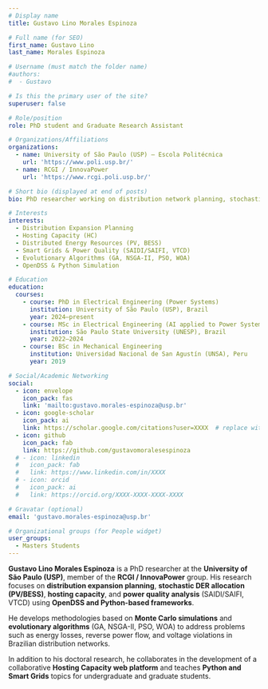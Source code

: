 ```yaml
---
# Display name
title: Gustavo Lino Morales Espinoza

# Full name (for SEO)
first_name: Gustavo Lino
last_name: Morales Espinoza

# Username (must match the folder name)
#authors:
#  - Gustavo

# Is this the primary user of the site?
superuser: false

# Role/position
role: PhD student and Graduate Research Assistant

# Organizations/Affiliations
organizations:
  - name: University of São Paulo (USP) – Escola Politécnica
    url: 'https://www.poli.usp.br/'
  - name: RCGI / InnovaPower
    url: 'https://www.rcgi.poli.usp.br/'

# Short bio (displayed at end of posts)
bio: PhD researcher working on distribution network planning, stochastic DER allocation, hosting capacity, and power quality using OpenDSS and Python.

# Interests
interests:
  - Distribution Expansion Planning
  - Hosting Capacity (HC)
  - Distributed Energy Resources (PV, BESS)
  - Smart Grids & Power Quality (SAIDI/SAIFI, VTCD)
  - Evolutionary Algorithms (GA, NSGA-II, PSO, WOA)
  - OpenDSS & Python Simulation

# Education
education:
  courses:
    - course: PhD in Electrical Engineering (Power Systems)
      institution: University of São Paulo (USP), Brazil
      year: 2024–present
    - course: MSc in Electrical Engineering (AI applied to Power Systems)
      institution: São Paulo State University (UNESP), Brazil
      year: 2022–2024
    - course: BSc in Mechanical Engineering
      institution: Universidad Nacional de San Agustín (UNSA), Peru
      year: 2019

# Social/Academic Networking
social:
  - icon: envelope
    icon_pack: fas
    link: 'mailto:gustavo.morales-espinoza@usp.br'
  - icon: google-scholar
    icon_pack: ai
    link: https://scholar.google.com/citations?user=XXXX  # replace with your profile
  - icon: github
    icon_pack: fab
    link: https://github.com/gustavomoralesespinoza
  # - icon: linkedin
  #   icon_pack: fab
  #   link: https://www.linkedin.com/in/XXXX
  # - icon: orcid
  #   icon_pack: ai
  #   link: https://orcid.org/XXXX-XXXX-XXXX-XXXX

# Gravatar (optional)
email: 'gustavo.morales-espinoza@usp.br'

# Organizational groups (for People widget)
user_groups:
  - Masters Students
---
```


**Gustavo Lino Morales Espinoza** is a PhD researcher at the **University of São Paulo (USP)**, member of the **RCGI / InnovaPower** group. His research focuses on **distribution expansion planning**, **stochastic DER allocation (PV/BESS)**, **hosting capacity**, and **power quality analysis** (SAIDI/SAIFI, VTCD) using **OpenDSS and Python-based frameworks**.

He develops methodologies based on **Monte Carlo simulations** and **evolutionary algorithms** (GA, NSGA-II, PSO, WOA) to address problems such as energy losses, reverse power flow, and voltage violations in Brazilian distribution networks.

In addition to his doctoral research, he collaborates in the development of a collaborative **Hosting Capacity web platform** and teaches **Python and Smart Grids** topics for undergraduate and graduate students.
